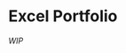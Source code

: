 # Excel Portfolio

*WIP*
<!--
Showcase audit files to showcase reference capability
Show condtional formatting to make easily readable reports
MediCal Audit
Excel formulas that I was proud of

Reports Generation
Conditional formatting and referencing for readability. Use the company colors to get clients familiarized with your work.
   Create a notes tab for documentation.
   Don't let their terminology distract you. You'll be surprised the shit they make up to replace simpler words.
Get comfortable looking at columns and the data. Make assumptions and define columns.
  Verify what the columns mean. Define what the columns are and verify with the report giver or colleagues.
  Verify if any columns were calculated. Learn a few functions to handle calculations and string values.
  Learn XLOOKUP, IF THEN (with multiple conditions based on input cells), ERROR, AND/OR, 
  Learn a few YoY financial analysis, annual and quarterly money, forecast based on historical data.

Learn how to make unique IDs with concat.

Great fundamental analyst skills
Get familiar with all the parties involved in the business and understand the business model. Don't focus too much on all of them, just focus on sepcializing in one and understand it.
CHLA pharmacy had to answer to BOP to receive licenses to continue business, DEA for controlled substances, IRS, CMS and Insurance vendors.

Cerner EMR reports
First time I used power query to append data with different column names but same column values.
Inventory audit - Sometimes the reports will be formatted in a disarray, create documentation to record steps taken to generate the report from the source.
  In this report I had help from DB to clean the dataset by imagining what the data structure looked like and handling nulls.
-->
